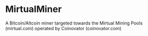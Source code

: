 MirtualMiner
============

A Bitcoin/Altcoin miner targeted towards the Mirtual Mining Pools (mirtual.com) operated by Coinovator (coinovator.com)
